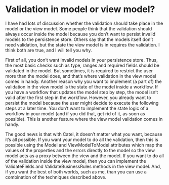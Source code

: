 # Validation in model or view model?

I have had lots of discussion whether the validation should take place in the model or the view model. Some people think that the validation should always occur inside the model because you don’t want to persist invalid models to the persistence store. Others say that the models itself don’t need validation, but the state the view model is in requires the validation. I think both are true, and I will tell you why.

First of all, you don’t want invalid models in your persistence store. Thus, the most basic checks such as type, ranges and required fields should be validated in the model. But sometimes, it is required to restrict the user more than the model does, and that’s where validation in the view model comes in handy. Another reason why you want to implement (a part of) the validation in the view model is the state of the model inside a workflow. If you have a workflow that updates the model step by step, the model isn’t valid after the first step in the workflow. However, you already want to persist the model because the user might decide to execute the following steps at a later time. You don’t want to implement the state logic of a workflow in your model (and if you did that, get rid of it, as soon as possible). This is another feature where the view model validation comes in handy.

The good news is that with Catel, it doesn’t matter what you want, because it’s all possible. If you want your model to do all the validation, then this is possible using the Model and ViewModelToModel attributes which map the values of the properties and the errors directly to the model so the view model acts as a proxy between the view and the model. If you want to do all of the validation inside the view model, then you can implement the ValidateFields and ValidateBusinessRules methods in the view model. And, if you want the best of both worlds, such as me, than you can use a combination of the techniques described above.

